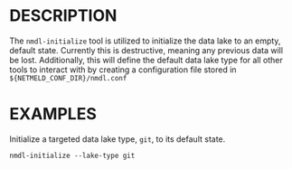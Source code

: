 DESCRIPTION
===========

The `nmdl-initialize` tool is utilized to initialize the data lake to an
empty, default state.  Currently this is destructive, meaning any previous
data will be lost.  Additionally, this will define the default data lake
type for all other tools to interact with by creating a configuration file
stored in `${NETMELD_CONF_DIR}/nmdl.conf`


EXAMPLES
========

Initialize a targeted data lake type, `git`, to its default state.
```
nmdl-initialize --lake-type git
```
